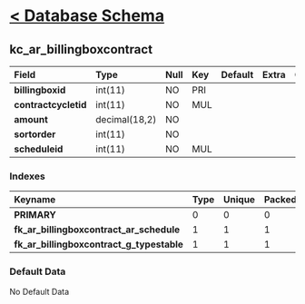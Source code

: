 # [< Database Schema](DatabaseSchema.md) #

## kc\_ar\_billingboxcontract ##
| **Field** | Type | Null | Key | Default | Extra | Comment |
|:----------|:-----|:-----|:----|:--------|:------|:--------|
| **billingboxid** | int(11) | NO | PRI |  |  |  |
| **contractcycletid** | int(11) | NO | MUL |  |  |  |
| **amount** | decimal(18,2) | NO |  |  |  |  |
| **sortorder** | int(11) | NO |  |  |  |  |
| **scheduleid** | int(11) | NO | MUL |  |  |  |


### Indexes ###
| **Keyname** | Type | Unique | Packed | Column | Seq | Cardinality | Collation | Null | Comment |
|:------------|:-----|:-------|:-------|:-------|:----|:------------|:----------|:-----|:--------|
| **PRIMARY** | 0 | 0 | 0 | billingboxid | 1 | 0 | A | 0 | 0 |
| **fk\_ar\_billingboxcontract\_ar\_schedule** | 1 | 1 | 1 | scheduleid | 1 |  | A | 1 | 1 |
| **fk\_ar\_billingboxcontract\_g\_typestable** | 1 | 1 | 1 | contractcycletid | 1 |  | A | 1 | 1 |


### Default Data ###
No Default Data